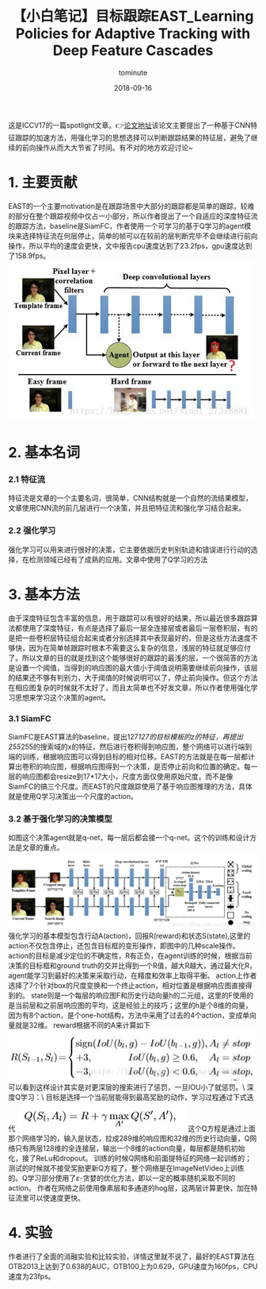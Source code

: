 ﻿---
layout:     post
title:      【小白笔记】目标跟踪EAST_Learning Policies for Adaptive Tracking with Deep Feature Cascades
date:       2018-09-16
author:     tominute
header-img: img/post-bg-digital-native.jpg
catalog: true
tags:
    - Tracking
---

这是ICCV17的一篇spotlight文章。👉[论文地址](http://openaccess.thecvf.com/content_ICCV_2017/papers/Huang_Learning_Policies_for_ICCV_2017_paper.pdf)该论文主要提出了一种基于CNN特征跟踪的加速方法，用强化学习的思想选择可以判断跟踪结果的特征层，避免了继续的前向操作从而大大节省了时间。有不对的地方欢迎讨论~
 
# 1. 主要贡献  
EAST的一个主要motivation是在跟踪场景中大部分的跟踪都是简单的跟踪，较难的部分在整个跟踪视频中仅占一小部分，所以作者提出了一个自适应的深度特征流的跟踪方法，baseline是SiamFC，作者使用一个可学习的基于Q学习的agent模块来选择特征流在何层停止，简单的帧可以在较前的层判断完毕不会继续进行前向操作，所以平均的速度会更快，文中报告cpu速度达到了23.2fps，gpu速度达到了158.9fps。
![图一](/img/20180916/1.jpg)

# 2. 基本名词
### 2.1 特征流
特征流是文章的一个主要名词，很简单，CNN结构就是一个自然的流结果模型，文章使用CNN流的前几层进行一个决策，并且把特征流和强化学习结合起来。

### 2.2 强化学习
强化学习可以用来进行很好的决策，它主要依据历史判别轨迹和错误进行行动的选择，在检测领域已经有了成熟的应用。文章中使用了Q学习的方法
# 3. 基本方法
由于深度特征包含丰富的信息，用于跟踪可以有很好的结果，所以最近很多跟踪算法都使用了深度特征，有点是选择了最后一层全连接层或者最后一层卷积层，有的是把一些卷积层特征组合起来或者分别选择其中表现最好的，但是这些方法速度不够快，因为在简单帧跟踪时根本不需要这么复杂的信息，浅层的特征就足够应付了。所以文章的目的就是找到这个能够很好的跟踪的最浅的层，一个很简答的方法是设置一个阈值，当得到的响应图的最大值小于阈值说明需要继续前向操作，该层的结果还不够有判别力，大于阈值的时候说明可以了，停止前向操作。但这个方法在相应图复杂的时候就不太好了，而且太简单也不好发文章，所以作者使用强化学习思想来学习这个决策的agent。
### 3.1 SiamFC
SiamFC是EAST算法的baseline，提出127*127的目标模板的z的特征，再提出255*255的搜索域的x的特征，然后进行卷积得到响应图，整个网络可以进行端到端的训练，根据响应图可以得到目标的相对位移。EAST的方法就是在每一层都计算出卷积的响应图，根据响应图得到一个决策，是否停止前向和位置的确定。每一层的响应图都会resize到17*17大小，尺度方面仅使用原始尺度，而不是像SiamFC的搞三个尺度。而EAST的尺度跟踪使用了基于响应图推理的方法，具体就是使用Q学习决策出一个尺度的action。

### 3.2 基于强化学习的决策模型
如图这个决策agent就是q-net，每一层后都会接一个q-net。这个的训练和设计方法是文章的重点。
![图二](/img/20180916/2.jpg)
强化学习的基本模型包含行动A(action)，回报R(reward)和状态S(state),这里的action不仅包含停止，还包含目标框的变形操作，即图中的几种scale操作。action的目标是减少定位的不确定性，R有正负，在agent训练的时候，根据当前决策的目标框和ground truth的交并比得到一个R值，越大R越大，通过最大化R，agent能学习到最好的决策来采取行动，在精度和效率上取得平衡。
action上作者选择了7个针对box的尺度变换和一个终止action，相对位置是根据响应图直接得到的。
state则是一个每层的响应图F和历史行动向量h的二元组，这里的F使用的是当前层和之前层响应图的平均，这是经验上的技巧；这里的h是个8维的向量，因为有8个action，是个one-hot结构，方法中采用了过去的4个action，变成单向量就是32维。
reward根据不同的A来计算如下
![图三](/img/20180916/3.jpg)
可以看到这样设计其实是对更深层的搜索进行了惩罚，一旦IOU小了就惩罚。\\
深度Q学习：\\
目标是选择一个当前层能得到最高奖励的动作，学习过程通过下式迭代
![图四](/img/20180916/4.jpg)
这个Q方程是通过上面那个网络学习的，输入是状态，拉成289维的响应图和32维的历史行动向量，Q网络只有两层128维的全连接层，输出一个8维的action向量，每层都是随机初始化，接了ReLu和dropout。
训练的时候Q网络和前面提特征的网络一起训练的；测试的时候就不接受奖励更新Q方程了。整个网络是在ImageNetVideo上训练的。Q学习部分使用了$\varepsilon$-贪婪的优化方法，即以一定的概率随机采取不同的action。
作者在网络之前使用像素层和多通道的hog层，这两层计算更快，加在特征流里可以使速度更快。
# 4. 实验
作者进行了全面的消融实验和比较实验，详情这里就不说了，最好的EAST算法在OTB2013上达到了0.638的AUC，OTB100上为0.629，GPU速度为160fps，CPU速度为23fps。


